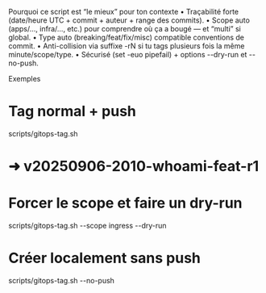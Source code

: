 Pourquoi ce script est “le mieux” pour ton contexte
	•	Traçabilité forte (date/heure UTC + commit + auteur + range des commits).
	•	Scope auto (apps/…, infra/…, etc.) pour comprendre où ça a bougé — et “multi” si global.
	•	Type auto (breaking/feat/fix/misc) compatible conventions de commit.
	•	Anti-collision via suffixe -rN si tu tags plusieurs fois la même minute/scope/type.
	•	Sécurisé (set -euo pipefail) + options --dry-run et --no-push.

Exemples

# Tag normal + push
scripts/gitops-tag.sh
# ➜ v20250906-2010-whoami-feat-r1

# Forcer le scope et faire un dry-run
scripts/gitops-tag.sh --scope ingress --dry-run

# Créer localement sans push
scripts/gitops-tag.sh --no-push
